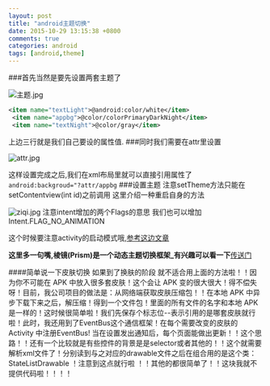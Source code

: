 ```yaml
---
layout: post
title: "android主题切换"
date: 2015-10-29 13:15:38 +0800
comments: true
categories: android
tags: [android,theme]
---
```


###首先当然是要先设置两套主题了

![主题.jpg](http://7xnvyl.com1.z0.glb.clouddn.com/zhuti.jpg)

```xml
<item name="textLight">@android:color/white</item>
 <item name="appbg">@color/colorPrimaryDarkNight</item>
 <item name="textNight">@color/gray</item>
```
<!--more-->
上边三行就是我们自己要设的属性值.
###同时我们需要在attr里设置

![attr.jpg](http://7xnvyl.com1.z0.glb.clouddn.com/attr.jpg)

这样设置完成之后,我们在xml布局里就可以直接引用属性了`android:backgroud="?attr/appbg`
###设置主题
注意setTheme方法只能在setContentview(int id)之前调用
这里介绍一种重启自身的方法

![ziqi.jpg](http://7xnvyl.com1.z0.glb.clouddn.com/ziqi.jpg)
注意intent增加的两个Flags的意思 我们也可以增加Intent.FLAG_NO_ANIMATION

这个时候要注意activity的启动模式哦,[参考这边文章](http://www.cnblogs.com/lwbqqyumidi/p/3771542.html)

**这里多一句嘴,棱镜(Prism)是一个动态主题切换框架_有兴趣可以看一下**[传送门](https://blog.leancloud.cn/3612/)

####简单说一下皮肤切换
如果到了换肤的阶段 就不适合用上面的方法啦！！因为你不可能在 APK 中放入很多套皮肤！这个会让 APK 变的很大很大！得不偿失呀！目前，我公司项目的做法是：从网络端获取皮肤压缩包！！在本地 APK 中异步下载下来之后，解压缩！得到一个文件包！里面的所有文件的名字和本地 APK 是一样的！这时候很简单啦！我们先保存个标志位--表示引用的是哪套皮肤就行啦！此时，我还用到了EventBus这个通信框架！在每个需要改变的皮肤的 Activity 中注册EventBus! 当在设置发出通知后，每个页面能做出更新！！这个思路！！还有一个比较就是有些控件的背景是是selector或者其他的！！这个就需要解析xml文件了！分别读到与之对应的drawable文件之后在组合用的是这个类：StateListDrawable ！注意到这点就行啦 ！！其他的都很简单了！！这块我就不提供代码啦！！！！